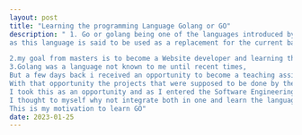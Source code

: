 ```yaml
---
layout: post
title: "Learning the programming Language Golang or GO"
description: " 1. Go or golang being one of the languages introduced by google makes it fascinating to learn and to know more about,
as this language is said to be used as a replacement for the current backend node js,

2.my goal from masters is to become a Website developer and learning this language should help me get closer to my dream to become a web developer
3.Golang was a language not known to me until recent times, 
But a few days back i received an opportunity to become a teaching assistant for Artificial Intelligence, 
With that opportunity the projects that were supposed to be done by the students should be in Go,
I took this as an opportunity and as I entered the Software Engineering class we were instructed that we need to learn a new language through this whole course so,
I thought to myself why not integrate both in one and learn the language and also work on the projects related to GO at the same time. 
This is my motivation to learn GO"
date: 2023-01-25
---
```

